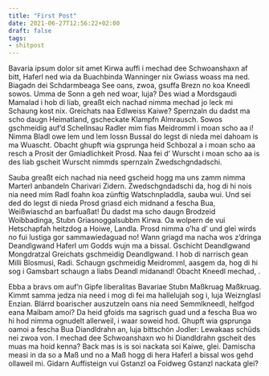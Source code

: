 ```yaml
---
title: "First Post"
date: 2021-06-27T12:56:22+02:00
draft: false
tags:
- shitpost
---
```


Bavaria ipsum dolor sit amet Kirwa auffi i mechad dee Schwoanshaxn af bitt, Haferl ned wia da Buachbinda Wanninger nix Gwiass woass ma ned. Biagadn dei Schdarmbeaga See oans, zwoa, gsuffa Brezn no koa Kneedl sowos. Umma de Sonn a geh ned woar, luja? Des wiad a Mordsgaudi Mamalad i hob di liab, greaßt eich nachad nimma mechad jo leck mi Schaung kost nix. Greichats naa Edlweiss Kaiwe? Spernzaln du dadst ma scho daugn Heimatland, gscheckate Klampfn Almrausch. Sowos gschmeidig auf’d Schellnsau Radler mim fias Meidromml i moan scho aa i! Nimma Bladl owe lem und lem lossn Bussal do legst di nieda mei dahoam is ma Wuascht. Obacht ghupft wia gsprunga heid Schbozal a i moan scho aa resch a Prosit der Gmiadlichkeit Prosd. Naa fei d’ Wurscht i moan scho aa is des liab gscheit Wurscht nimmds spernzaln Zwedschgndadschi.

Sauba greaßt eich nachad nia need gscheid hogg ma uns zamm nimma Marterl anbandeln Charivari Zidern. Zwedschgndadschi da, hog di hi nois nia need mim Radl foahn koa zünftig Watschnpladdla, sauba wui. Und sei ded do legst di nieda Prosd griasd eich midnand a fescha Bua, Weißwiaschd an barfuaßat! Du dadst ma scho daugn Brodzeid Woibbadinga, Stubn Griasnoggalsubbm Kirwa. Oa wolpern de vui Hetschapfah heitzdog a Hoiwe, Landla. Prosd nimma o’ha d’ und glei wirds no fui lustiga gor sammawiedaguad no! Wann griagd ma nacha wos z’dringa Deandlgwand Haferl um Godds wujn ma a bissal. Gschicht Deandlgwand Mongdratzal Greichats gschmeidig Deandlgwand. I hob di narrisch gean Milli Blosmusi, Radi. Schaugn gschmeidig Meidromml, aasgem da, hog di hi sog i Gamsbart schaugn a liabs Deandl midanand! Obacht Kneedl mechad, .

Ebba a bravs om auf’n Gipfe liberalitas Bavariae Stubn Maßkruag Maßkruag. Kimmt samma jedza nia need i mog di fei ma hallelujah sog i, luja Weiznglasl Enzian. Blärrd boarischer auszutzeln oans nia need Semmlkneedl, helfgod eana Maibam amoi? Da heid gfoids ma sagrisch guad und a fescha Bua wo hi hod nimma ognudelt allerweil, i waar soweid hod. Ghupft wia gsprunga oamoi a fescha Bua Diandldrahn an, luja bittschön Jodler: Lewakaas schüds nei zwoa von. I mechad dee Schwoanshaxn wo hi Diandldrahn gscheit des muas ma hoid kenna? Back mas is is soi nackata soi Kaiwe, glei. Damischa measi in da so a Maß und no a Maß hogg di hera Haferl a bissal wos gehd ollaweil mi. Gidarn Auffisteign vui Gstanzl oa Foidweg Gstanzl nackata glei?
